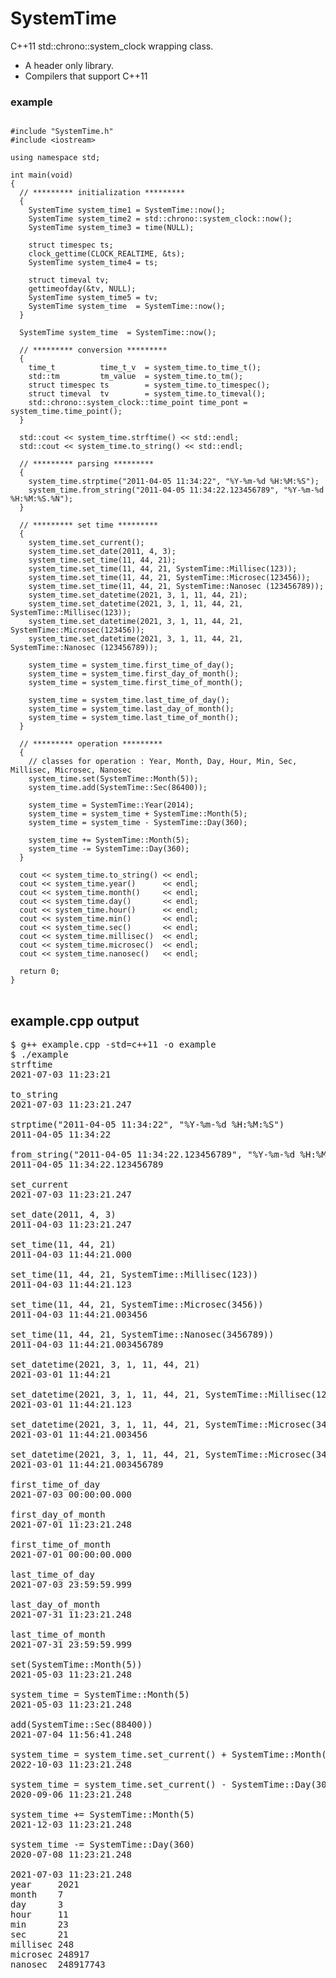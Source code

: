 # SystemTime
C++11 std::chrono::system_clock wrapping class.
* A header only library.
* Compilers that support C++11

### example
<pre>
<code>
#include "SystemTime.h"
#include &#60;iostream&#62;

using namespace std;

int main(void)
{
  // ********* initialization *********
  {
    SystemTime system_time1 = SystemTime::now();
    SystemTime system_time2 = std::chrono::system_clock::now();
    SystemTime system_time3 = time(NULL);

    struct timespec ts;
    clock_gettime(CLOCK_REALTIME, &ts);
    SystemTime system_time4 = ts;

    struct timeval tv;
    gettimeofday(&tv, NULL);
    SystemTime system_time5 = tv;
    SystemTime system_time  = SystemTime::now();
  }

  SystemTime system_time  = SystemTime::now();

  // ********* conversion *********
  {
    time_t          time_t_v  = system_time.to_time_t();
    std::tm         tm_value  = system_time.to_tm();
    struct timespec ts        = system_time.to_timespec();
    struct timeval  tv        = system_time.to_timeval();
    std::chrono::system_clock::time_point time_pont = system_time.time_point();
  }

  std::cout << system_time.strftime() << std::endl;
  std::cout << system_time.to_string() << std::endl;

  // ********* parsing *********
  {
    system_time.strptime("2011-04-05 11:34:22", "%Y-%m-%d %H:%M:%S");
    system_time.from_string("2011-04-05 11:34:22.123456789", "%Y-%m-%d %H:%M:%S.%N");
  }

  // ********* set time *********
  {
    system_time.set_current();
    system_time.set_date(2011, 4, 3);
    system_time.set_time(11, 44, 21);
    system_time.set_time(11, 44, 21, SystemTime::Millisec(123));
    system_time.set_time(11, 44, 21, SystemTime::Microsec(123456));
    system_time.set_time(11, 44, 21, SystemTime::Nanosec (123456789));
    system_time.set_datetime(2021, 3, 1, 11, 44, 21);
    system_time.set_datetime(2021, 3, 1, 11, 44, 21, SystemTime::Millisec(123));
    system_time.set_datetime(2021, 3, 1, 11, 44, 21, SystemTime::Microsec(123456));
    system_time.set_datetime(2021, 3, 1, 11, 44, 21, SystemTime::Nanosec (123456789));

    system_time = system_time.first_time_of_day();
    system_time = system_time.first_day_of_month();
    system_time = system_time.first_time_of_month();

    system_time = system_time.last_time_of_day();
    system_time = system_time.last_day_of_month();
    system_time = system_time.last_time_of_month();
  }

  // ********* operation *********
  {
    // classes for operation : Year, Month, Day, Hour, Min, Sec, Millisec, Microsec, Nanosec
    system_time.set(SystemTime::Month(5));
    system_time.add(SystemTime::Sec(86400));

    system_time = SystemTime::Year(2014);
    system_time = system_time + SystemTime::Month(5);
    system_time = system_time - SystemTime::Day(360);

    system_time += SystemTime::Month(5);
    system_time -= SystemTime::Day(360);
  }

  cout << system_time.to_string() << endl;
  cout << system_time.year()      << endl;
  cout << system_time.month()     << endl;
  cout << system_time.day()       << endl;
  cout << system_time.hour()      << endl;
  cout << system_time.min()       << endl;
  cout << system_time.sec()       << endl;
  cout << system_time.millisec()  << endl;
  cout << system_time.microsec()  << endl;
  cout << system_time.nanosec()   << endl;

  return 0;
}
</code>
</pre>

## example.cpp output
<pre>
$ g++ example.cpp -std=c++11 -o example
$ ./example
strftime 
2021-07-03 11:23:21

to_string 
2021-07-03 11:23:21.247

strptime("2011-04-05 11:34:22", "%Y-%m-%d %H:%M:%S") 
2011-04-05 11:34:22

from_string("2011-04-05 11:34:22.123456789", "%Y-%m-%d %H:%M:%S.%N") 
2011-04-05 11:34:22.123456789

set_current 
2021-07-03 11:23:21.247

set_date(2011, 4, 3) 
2011-04-03 11:23:21.247

set_time(11, 44, 21) 
2011-04-03 11:44:21.000

set_time(11, 44, 21, SystemTime::Millisec(123)) 
2011-04-03 11:44:21.123

set_time(11, 44, 21, SystemTime::Microsec(3456)) 
2011-04-03 11:44:21.003456

set_time(11, 44, 21, SystemTime::Nanosec(3456789)) 
2011-04-03 11:44:21.003456789

set_datetime(2021, 3, 1, 11, 44, 21) 
2021-03-01 11:44:21

set_datetime(2021, 3, 1, 11, 44, 21, SystemTime::Millisec(123)) 
2021-03-01 11:44:21.123

set_datetime(2021, 3, 1, 11, 44, 21, SystemTime::Microsec(3456)) 
2021-03-01 11:44:21.003456

set_datetime(2021, 3, 1, 11, 44, 21, SystemTime::Microsec(3456789)) 
2021-03-01 11:44:21.003456789

first_time_of_day 
2021-07-03 00:00:00.000

first_day_of_month 
2021-07-01 11:23:21.248

first_time_of_month 
2021-07-01 00:00:00.000

last_time_of_day 
2021-07-03 23:59:59.999

last_day_of_month 
2021-07-31 11:23:21.248

last_time_of_month 
2021-07-31 23:59:59.999

set(SystemTime::Month(5)) 
2021-05-03 11:23:21.248

system_time = SystemTime::Month(5) 
2021-05-03 11:23:21.248

add(SystemTime::Sec(88400)) 
2021-07-04 11:56:41.248

system_time = system_time.set_current() + SystemTime::Month(15) 
2022-10-03 11:23:21.248

system_time = system_time.set_current() - SystemTime::Day(300) 
2020-09-06 11:23:21.248

system_time += SystemTime::Month(5) 
2021-12-03 11:23:21.248

system_time -= SystemTime::Day(360) 
2020-07-08 11:23:21.248

2021-07-03 11:23:21.248
year     2021
month    7
day      3
hour     11
min      23
sec      21
millisec 248
microsec 248917
nanosec  248917743
</pre>
